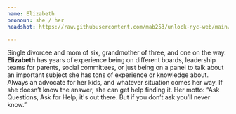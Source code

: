 ```yaml
---
name: Elizabeth
pronoun: she / her
headshot: https://raw.githubusercontent.com/mab253/unlock-nyc-web/main/uploads/elizabeth_crop2.png

---
```

Single divorcee and mom of six, grandmother of three, and one on the way. **Elizabeth** has years of experience being on different boards, leadership teams for parents, social committees, or just being on a panel to talk about an important subject she has tons of experience or knowledge about. Always an advocate for her kids, and whatever situation comes her way. If she doesn’t know the answer, she can get help finding it. Her motto: “Ask Questions, Ask for Help, it's out there. But if you don’t ask you’ll never know.”